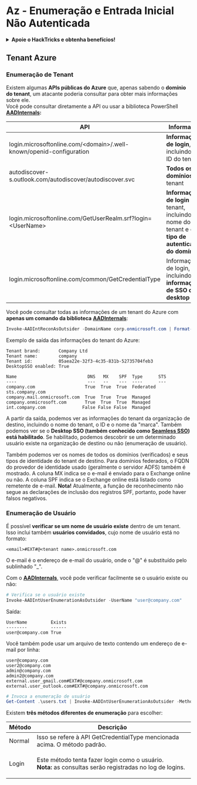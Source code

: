 # Az - Enumeração e Entrada Inicial Não Autenticada

<details>

<summary><strong>Apoie o HackTricks e obtenha benefícios!</strong></summary>

* Se você deseja ver sua **empresa anunciada no HackTricks** ou se deseja acessar a **última versão do PEASS ou baixar o HackTricks em PDF**, verifique os [**PLANOS DE ASSINATURA**](https://github.com/sponsors/carlospolop)!
* Obtenha o [**swag oficial do PEASS & HackTricks**](https://peass.creator-spring.com)
* Descubra [**The PEASS Family**](https://opensea.io/collection/the-peass-family), nossa coleção exclusiva de [**NFTs**](https://opensea.io/collection/the-peass-family)
* **Junte-se ao** 💬 [**grupo do Discord**](https://discord.gg/hRep4RUj7f) ou ao [**grupo do telegrama**](https://t.me/peass) ou **siga-me** no **Twitter** 🐦 [**@carlospolopm**](https://twitter.com/carlospolopm).

</details>

## Tenant Azure

### Enumeração de Tenant

Existem algumas **APIs públicas do Azure** que, apenas sabendo o **domínio do tenant**, um atacante poderia consultar para obter mais informações sobre ele.\
Você pode consultar diretamente a API ou usar a biblioteca PowerShell [**AADInternals**](https://github.com/Gerenios/AADInternals)**:**

| API                                                                  | Informação                                                                                   | Função AADInternals                             |
| -------------------------------------------------------------------- | --------------------------------------------------------------------------------------------- | ------------------------------------------------- |
| login.microsoftonline.com/\<domain>/.well-known/openid-configuration | **Informações de login**, incluindo o ID do tenant                                           | `Get-AADIntTenantID -Domain <domain>`             |
| autodiscover-s.outlook.com/autodiscover/autodiscover.svc             | **Todos os domínios** do tenant                                                              | `Get-AADIntTenantDomains -Domain <domain>`        |
| login.microsoftonline.com/GetUserRealm.srf?login=\<UserName>         | **Informações de login** do tenant, incluindo o nome do tenant e o **tipo de autenticação do domínio** | `Get-AADIntLoginInformation -UserName <UserName>` |
| login.microsoftonline.com/common/GetCredentialType                   | Informações de login, incluindo **informações de SSO de desktop**                                      | `Get-AADIntLoginInformation -UserName <UserName>` |

Você pode consultar todas as informações de um tenant do Azure com **apenas um comando da biblioteca** [**AADInternals**](https://github.com/Gerenios/AADInternals):

```powershell
Invoke-AADIntReconAsOutsider -DomainName corp.onmicrosoft.com | Format-Table
```

Exemplo de saída das informações do tenant do Azure:

```
Tenant brand:       Company Ltd
Tenant name:        company
Tenant id:          05aea22e-32f3-4c35-831b-52735704feb3
DesktopSSO enabled: True

Name                           DNS   MX    SPF  Type      STS
----                           ---   --    ---  ----      ---
company.com                   True  True  True  Federated sts.company.com
company.mail.onmicrosoft.com  True  True  True  Managed
company.onmicrosoft.com       True  True  True  Managed
int.company.com              False False False  Managed
```

A partir da saída, podemos ver as informações do tenant da organização de destino, incluindo o nome do tenant, o ID e o nome da "marca". Também podemos ver se o **Desktop SSO (também conhecido como** [**Seamless SSO**](https://docs.microsoft.com/en-us/azure/active-directory/hybrid/how-to-connect-sso)**) está habilitado**. Se habilitado, podemos descobrir se um determinado usuário existe na organização de destino ou não (enumeração de usuário).

Também podemos ver os nomes de todos os domínios (verificados) e seus tipos de identidade do tenant de destino. Para domínios federados, o FQDN do provedor de identidade usado (geralmente o servidor ADFS) também é mostrado. A coluna MX indica se o e-mail é enviado para o Exchange online ou não. A coluna SPF indica se o Exchange online está listado como remetente de e-mail. **Nota!** Atualmente, a função de reconhecimento não segue as declarações de inclusão dos registros SPF, portanto, pode haver falsos negativos.

### Enumeração de Usuário

É possível **verificar se um nome de usuário existe** dentro de um tenant. Isso inclui também **usuários convidados**, cujo nome de usuário está no formato:

```
<email>#EXT#@<tenant name>.onmicrosoft.com
```

O e-mail é o endereço de e-mail do usuário, onde o "@" é substituído pelo sublinhado "_".

Com o [**AADInternals**](https://github.com/Gerenios/AADInternals), você pode verificar facilmente se o usuário existe ou não:

```powershell
# Verifica se o usuário existe
Invoke-AADIntUserEnumerationAsOutsider -UserName "user@company.com"
```

Saída:

```
UserName         Exists
--------         ------
user@company.com True
```

Você também pode usar um arquivo de texto contendo um endereço de e-mail por linha:

```
user@company.com
user2@company.com
admin@company.com
admin2@company.com
external.user_gmail.com#EXT#@company.onmicrosoft.com
external.user_outlook.com#EXT#@company.onmicrosoft.com
```

```powershell
# Invoca a enumeração de usuário
Get-Content .\users.txt | Invoke-AADIntUserEnumerationAsOutsider -Method Normal
```

Existem **três métodos diferentes de enumeração** para escolher:

| Método    | Descrição                                                                                                                                                                                             |
| --------- | ------------------------------------------------------------------------------------------------------------------------------------------------------------------------------------------------------- |
| Normal    | Isso se refere à API GetCredentialType mencionada acima. O método padrão.                                                                                                                           |
| Login     | <p>Este método tenta fazer login como o usuário.<br><strong>Nota:</strong> as consultas serão registradas no log de logins.</p>